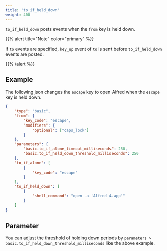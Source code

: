 ```yaml
---
title: 'to_if_held_down'
weight: 400
---
```


`to_if_held_down` posts events when the `from` key is held down.

{{% alert title="Note" color="primary" %}}

If `to` events are specified, `key_up` event of `to` is sent before `to_if_held_down` events are posted.

{{% /alert %}}

## Example

The following json changes the `escape` key to open Alfred when the `escape` key is held down.

```json
{
    "type": "basic",
    "from": {
        "key_code": "escape",
        "modifiers": {
            "optional": ["caps_lock"]
        }
    },
    "parameters": {
        "basic.to_if_alone_timeout_milliseconds": 250,
        "basic.to_if_held_down_threshold_milliseconds": 250
    },
    "to_if_alone": [
        {
            "key_code": "escape"
        }
    ],
    "to_if_held_down": [
        {
            "shell_command": "open -a 'Alfred 4.app'"
        }
    ]
}
```

## Parameter

You can adjust the threshold of holding down periods by `parameters > basic.to_if_held_down_threshold_milliseconds` like the above example.
